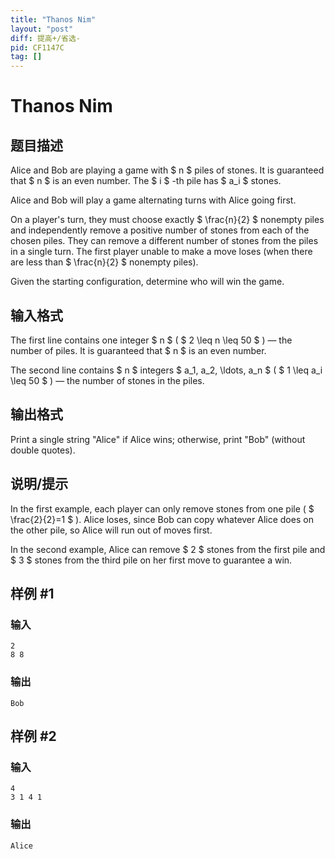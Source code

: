```yaml
---
title: "Thanos Nim"
layout: "post"
diff: 提高+/省选-
pid: CF1147C
tag: []
---
```


# Thanos Nim

## 题目描述

Alice and Bob are playing a game with $ n $ piles of stones. It is guaranteed that $ n $ is an even number. The $ i $ -th pile has $ a_i $ stones.

Alice and Bob will play a game alternating turns with Alice going first.

On a player's turn, they must choose exactly $ \frac{n}{2} $ nonempty piles and independently remove a positive number of stones from each of the chosen piles. They can remove a different number of stones from the piles in a single turn. The first player unable to make a move loses (when there are less than $ \frac{n}{2} $ nonempty piles).

Given the starting configuration, determine who will win the game.

## 输入格式

The first line contains one integer $ n $ ( $ 2 \leq n \leq 50 $ ) — the number of piles. It is guaranteed that $ n $ is an even number.

The second line contains $ n $ integers $ a_1, a_2, \ldots, a_n $ ( $ 1 \leq a_i \leq 50 $ ) — the number of stones in the piles.

## 输出格式

Print a single string "Alice" if Alice wins; otherwise, print "Bob" (without double quotes).

## 说明/提示

In the first example, each player can only remove stones from one pile ( $ \frac{2}{2}=1 $ ). Alice loses, since Bob can copy whatever Alice does on the other pile, so Alice will run out of moves first.

In the second example, Alice can remove $ 2 $ stones from the first pile and $ 3 $ stones from the third pile on her first move to guarantee a win.

## 样例 #1

### 输入

```
2
8 8

```

### 输出

```
Bob

```

## 样例 #2

### 输入

```
4
3 1 4 1

```

### 输出

```
Alice

```

